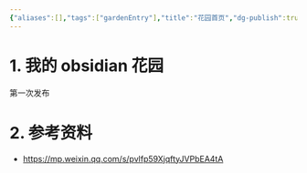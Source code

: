 ```yaml
---
{"aliases":[],"tags":["gardenEntry"],"title":"花园首页","dg-publish":true,"dg-home":true,"date":"2025-05-31 10:09:37","date_modify":"2025-05-31 10:21:42","permalink":"/100_Inbox/花园首页/","dgPassFrontmatter":true,"noteIcon":""}
---
```



# 1. 我的 obsidian 花园

第一次发布

# 2. 参考资料

- https://mp.weixin.qq.com/s/pvlfp59XjqftyJVPbEA4tA
